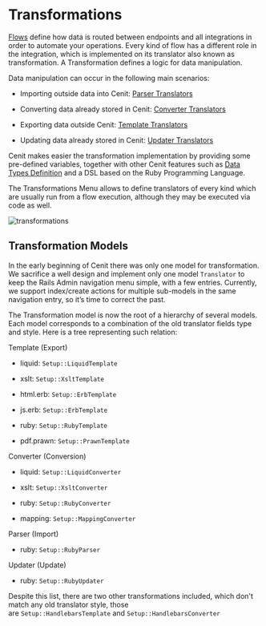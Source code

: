 # Transformations

[Flows](workflows/flows.md) define how data is routed between endpoints and all integrations in order to automate your operations. Every kind of flow has a different role in the integration, which is implemented on its translator also known as transformation. A Transformation defines a logic for data manipulation.

Data manipulation can occur in the following main scenarios:

- Importing outside data into Cenit: [Parser Translators](transformations/parsers.md)

- Converting data already stored in Cenit: [Converter Translators](transformations/converters.md)

- Exporting data outside Cenit: [Template Translators](transformations/templates.md)

- Updating data already stored in Cenit: [Updater Translators](transformations/updaters.md)

Cenit makes easier the transformation implementation by providing some pre-defined variables, together with other Cenit features such as [Data Types Definition](data/document_types.md) and a DSL based on the Ruby Programming Language.

The Transformations Menu allows to define translators of every kind which are usually run from a flow execution, although they may be executed via code as well.

![transformations](https://user-images.githubusercontent.com/54523080/150836944-5feb97c8-9b8c-46c0-a0da-96570988a5ba.png)

## Transformation Models

In the early beginning of Cenit there was only one model for transformation. We sacrifice a well design and implement only one model `Translator` to keep the Rails Admin navigation menu simple, with a few entries. Currently, we support index/create actions for multiple sub-models in the same navigation entry, so it’s time to correct the past.

The Transformation model is now the root of a hierarchy of  several models. Each model corresponds to a combination of the old translator fields type and style. Here is a tree representing such relation:

Template (Export)

- liquid: `Setup::LiquidTemplate`

- xslt: `Setup::XsltTemplate`

- html.erb: `Setup::ErbTemplate`

- js.erb: `Setup::ErbTemplate`

- ruby: `Setup::RubyTemplate`

- pdf.prawn: `Setup::PrawnTemplate`

Converter (Conversion)

- liquid: `Setup::LiquidConverter`

- xslt: `Setup::XsltConverter`

- ruby: `Setup::RubyConverter`

- mapping: `Setup::MappingConverter`

Parser (Import)

- ruby: `Setup::RubyParser`

Updater (Update)

- ruby: `Setup::RubyUpdater`

Despite this list, there are two other transformations included, which don't match any old translator style, those are `Setup::HandlebarsTemplate` and `Setup::HandlebarsConverter`
